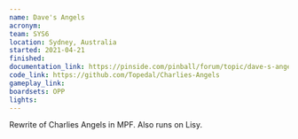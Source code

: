 ```yaml
---
name: Dave's Angels
acronym: 
team: SYS6
location: Sydney, Australia
started: 2021-04-21
finished:
documentation_link: https://pinside.com/pinball/forum/topic/dave-s-angels
code_link: https://github.com/Topedal/Charlies-Angels
gameplay_link:
boardsets: OPP
lights:
---
```

Rewrite of Charlies Angels in MPF. Also runs on Lisy.
